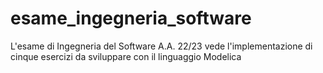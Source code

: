 # esame_ingegneria_software
L'esame di Ingegneria del Software A.A. 22/23 vede l'implementazione di cinque esercizi da sviluppare con il linguaggio Modelica
